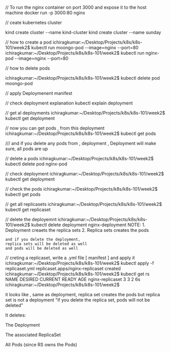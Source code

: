 // To run the nginx container on port 3000 and expose it to the host machine
 docker run -p 3000:80 nginx  


// ceate kubernetes cluster

kind create cluster --name kind-cluster
kind create cluster --name sunday

//  how to create a pod
ichiragkumar:~/Desktop/Projects/k8s/k8s-101/week2$ kubectl run moongo-pod --image=nginx --port=80
ichiragkumar:~/Desktop/Projects/k8s/k8s-101/week2$ kubectl run nginx-pod --image=nginx --port=80


 // how to delete pods 

 ichiragkumar:~/Desktop/Projects/k8s/k8s-101/week2$ kubectl delete pod moongo-pod


 // apply Deploymenent manifest


 // check deployment explanation
 kubectl explain deployment


// get al deployments
ichiragkumar:~/Desktop/Projects/k8s/k8s-101/week2$ kubectl get deployment    


// now you can get pods , from this deployment
ichiragkumar:~/Desktop/Projects/k8s/k8s-101/week2$ kubectl get pods


/// and if you delete any pods from , deployment , Deployment will make sure, 
all pods are up


// delete a pods
ichiragkumar:~/Desktop/Projects/k8s/k8s-101/week2$ kubectl delete pod nginx-pod

// check deployment
ichiragkumar:~/Desktop/Projects/k8s/k8s-101/week2$ kubectl get deployment

// check the pods
ichiragkumar:~/Desktop/Projects/k8s/k8s-101/week2$ kubectl get pods



// get all replicasets
ichiragkumar:~/Desktop/Projects/k8s/k8s-101/week2$ kubectl get replicaset



// delete the deployemnt 
ichiragkumar:~/Desktop/Projects/k8s/k8s-101/week2$ kubectl delete deployment nginx-deployment
NOTE:
    1. Deployment creaets the replica sets
    2. Replica sets creates the pods

    and if you delete the deployment, 
    replica sets will be deleted as well
    and pods will be deleted as well



// creting a replicaset, write a .yml file [ manifest ] and apply it
ichiragkumar:~/Desktop/Projects/k8s/k8s-101/week2$ kubectl apply -f replicaset.yml
replicaset.apps/nginx-replicaset created
ichiragkumar:~/Desktop/Projects/k8s/k8s-101/week2$ kubectl get rs                 
NAME               DESIRED   CURRENT   READY   AGE
nginx-replicaset   3         3         2       6s
ichiragkumar:~/Desktop/Projects/k8s/k8s-101/week2$ 



it looks like , same as deployment, replica set creates the pods
but replica set is not a deployment
"if you delete the replica set, pods will not be deleted"

It deletes:

The Deployment

The associated ReplicaSet

All Pods (since RS owns the Pods)





